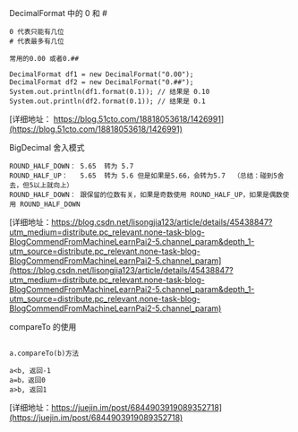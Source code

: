 
DecimalFormat 中的 0 和 #
```
0 代表只能有几位
# 代表最多有几位

常用的0.00 或者0.##

DecimalFormat df1 = new DecimalFormat("0.00");
DecimalFormat df2 = new DecimalFormat("0.##");
System.out.println(df1.format(0.1)); // 结果是 0.10
System.out.println(df2.format(0.1)); // 结果是 0.1
```
[详细地址： https://blog.51cto.com/18818053618/1426991](https://blog.51cto.com/18818053618/1426991)

BigDecimal 舍入模式
```
ROUND_HALF_DOWN： 5.65  转为 5.7
ROUND_HALF_UP：   5.65  转为 5.6 但是如果是5.66，会转为5.7  （总结：碰到5舍去，但5以上就向上）
ROUND_HALF_DOWN： 跟保留的位数有关，如果是奇数使用 ROUND_HALF_UP，如果是偶数使用 ROUND_HALF_DOWN
```
[详细地址：https://blog.csdn.net/lisongjia123/article/details/45438847?utm_medium=distribute.pc_relevant.none-task-blog-BlogCommendFromMachineLearnPai2-5.channel_param&depth_1-utm_source=distribute.pc_relevant.none-task-blog-BlogCommendFromMachineLearnPai2-5.channel_param](https://blog.csdn.net/lisongjia123/article/details/45438847?utm_medium=distribute.pc_relevant.none-task-blog-BlogCommendFromMachineLearnPai2-5.channel_param&depth_1-utm_source=distribute.pc_relevant.none-task-blog-BlogCommendFromMachineLearnPai2-5.channel_param)

compareTo 的使用
```

a.compareTo(b)方法

a<b, 返回-1
a=b，返回0
a>b, 返回1
```
[详细地址：https://juejin.im/post/6844903919089352718](https://juejin.im/post/6844903919089352718)
